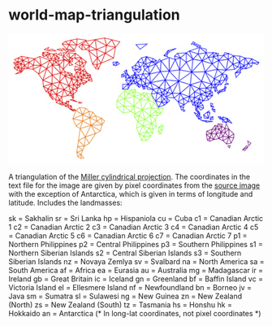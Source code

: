 # world-map-triangulation

![world_triangulation_light](https://raw.githubusercontent.com/eric-perkerson/world-map-triangulation/master/world_map_light.png)

A triangulation of the [Miller cylindrical projection](https://en.wikipedia.org/wiki/Miller_cylindrical_projection). The coordinates in the text file for the image are given by pixel coordinates from the [source image](https://en.wikipedia.org/wiki/Miller_cylindrical_projection#/media/File:Miller_projection_SW.jpg) with the exception of Antarctica, which is given in terms of longitude and latitude. Includes the landmasses:

sk = Sakhalin
sr = Sri Lanka
hp = Hispaniola
cu = Cuba
c1 = Canadian Arctic 1
c2 = Canadian Arctic 2
c3 = Canadian Arctic 3
c4 = Canadian Arctic 4
c5 = Canadian Arctic 5
c6 = Canadian Arctic 6
c7 = Canadian Arctic 7
p1 = Northern Philippines
p2 = Central Philippines
p3 = Southern Philippines
s1 = Northern Siberian Islands
s2 = Central Siberian Islands
s3 = Southern Siberian Islands
nz = Novaya Zemlya
sv = Svalbard
na = North America
sa = South America
af = Africa
ea = Eurasia
au = Australia
mg = Madagascar
ir = Ireland
gb = Great Britain
ic = Iceland
gn = Greenland
bf = Baffin Island
vc = Victoria Island
el = Ellesmere Island
nf = Newfoundland
bn = Borneo
jv = Java
sm = Sumatra
sl = Sulawesi
ng = New Guinea
zn = New Zealand (North)
zs = New Zealand (South)
tz = Tasmania
hs = Honshu
hk = Hokkaido
an = Antarctica (* In long-lat coordinates, not pixel coordinates *)
